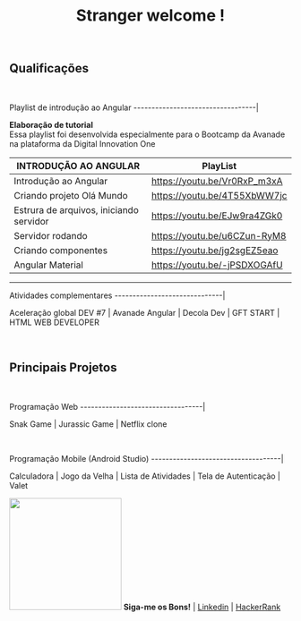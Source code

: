 <h1 align="center">  Stranger welcome ! </h1>

<br>

<h2> Qualificações </h2>

<br>

 Playlist de introdução ao Angular 
 ----------------------------------|

**Elaboração de tutorial** <br>
Essa playlist foi desenvolvida especialmente para o Bootcamp da Avanade na plataforma da Digital Innovation One

INTRODUÇÃO AO ANGULAR | PlayList                             
----------------------|--------------------------------------
Introdução ao Angular | https://youtu.be/Vr0RxP_m3xA      
Criando projeto Olá Mundo |  https://youtu.be/4T55XbWW7jc  
Estrura de arquivos, iniciando servidor|https://youtu.be/EJw9ra4ZGk0
Servidor rodando | https://youtu.be/u6CZun-RyM8
Criando componentes | https://youtu.be/jg2sgEZ5eao
Angular Material | https://youtu.be/-jPSDXOGAfU
-----------------------------------------------------------

Atividades complementares
------------------------------|

Aceleração global DEV #7 | Avanade Angular  | Decola Dev | GFT START | HTML WEB DEVELOPER

<br>

<h2> Principais Projetos</h2>
<br>

Programação Web 
----------------------------------|

Snak Game | Jurassic Game | Netflix clone

<br>

Programação Mobile (Android Studio)
------------------------------------|

 Calculadora | Jogo da Velha | Lista de Atividades | Tela de Autenticação | Valet








<img src="https://raw.githubusercontent.com/Josewesley2020/Josewesley2020/main/imgs/e063975655d0cff787fbb4a789adcb50-removebg-preview.png" width="200" height="200"> **Siga-me os Bons!** | [Linkedin](https://www.linkedin.com/in/jos%C3%A9-wesley-da-silva-220376200/) | [HackerRank](https://www.hackerrank.com/jwes_ofc1994)
